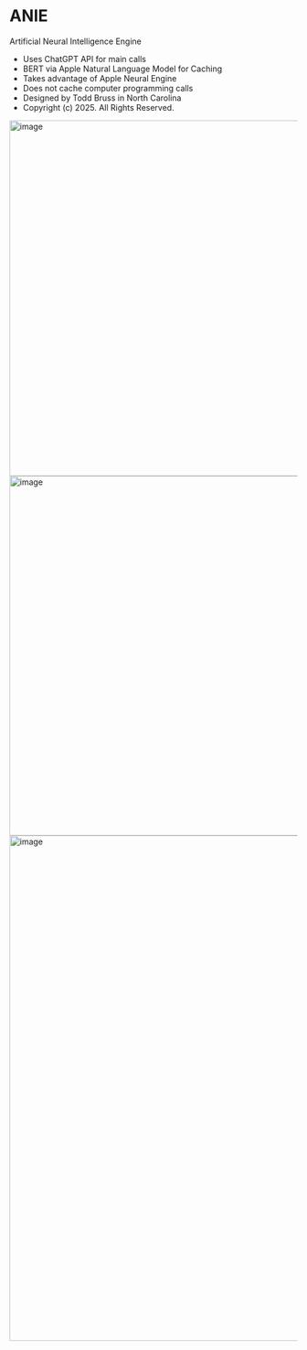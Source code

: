 # ANIE
 Artificial Neural Intelligence Engine

- Uses ChatGPT API for main calls
- BERT via Apple Natural Language Model for Caching
- Takes advantage of Apple Neural Engine
- Does not cache computer programming calls
- Designed by Todd Bruss in North Carolina
- Copyright (c) 2025. All Rights Reserved.

<img width="622" alt="image" src="https://github.com/user-attachments/assets/607c1423-2b42-4cf5-9845-5da3657f18c1" />
<img width="629" alt="image" src="https://github.com/user-attachments/assets/30ef5139-cbc7-4e5a-b410-257d0d962e00" />
<img width="884" alt="image" src="https://github.com/user-attachments/assets/0dcea8a0-5512-499e-9171-cd6a8e2f2474" />







